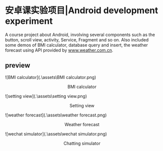 # 安卓课实验项目|Android development experiment
A course project about Android, involving several components such as the button, scroll view, activity, Service, Fragment and so on.
Also included some demos of BMI calculator, database query and insert, the weather forecast using API provided by www.weather.com.cn.

## preview

![BMI calculator](.\assets\BMI calculator.png)

<center>BMI calculator</center>

![setting view](.\assets\setting view.png)

<center> Setting view</center>



![weather forecast](.\assets\weather forecast.png)

<center>Weather forecast</center>

![wechat simulator](.\assets\wechat simulator.png)

<center>Chatting simulator</center>

